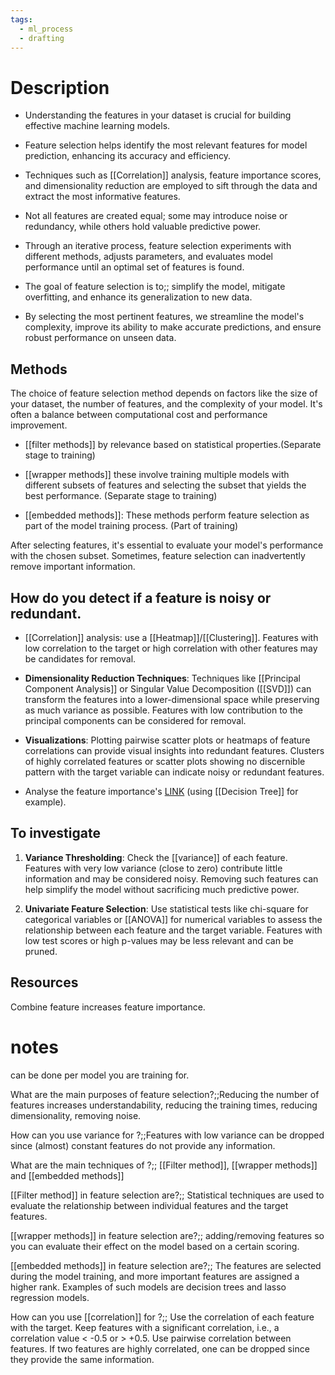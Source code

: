 ```yaml
---
tags:
  - ml_process
  - drafting
---
```

# Description

- Understanding the features in your dataset is crucial for building effective machine learning models.
  
- Feature selection helps identify the most relevant features for model prediction, enhancing its accuracy and efficiency.
  
- Techniques such as [[Correlation]] analysis, feature importance scores, and dimensionality reduction are employed to sift through the data and extract the most informative features.
  
- Not all features are created equal; some may introduce noise or redundancy, while others hold valuable predictive power.
  
- Through an iterative process, feature selection experiments with different methods, adjusts parameters, and evaluates model performance until an optimal set of features is found.
  
- The goal of feature selection is to;; simplify the model, mitigate overfitting, and enhance its generalization to new data.
  
- By selecting the most pertinent features, we streamline the model's complexity, improve its ability to make accurate predictions, and ensure robust performance on unseen data.
## Methods

The choice of feature selection method depends on factors like the size of your dataset, the number of features, and the complexity of your model. It's often a balance between computational cost and performance improvement.

- [[filter methods]] by relevance based on statistical properties.(Separate stage to training)

- [[wrapper methods]] these involve training multiple models with different subsets of features and selecting the subset that yields the best performance. (Separate stage to training)

- [[embedded methods]]: These methods perform feature selection as part of the model training process. (Part of training)

After selecting features, it's essential to evaluate your model's performance with the chosen subset. Sometimes, feature selection can inadvertently remove important information.

## How do you detect if a feature is noisy or redundant.

- [[Correlation]] analysis: use a [[Heatmap]]/[[Clustering]]. Features with low correlation to the target or high correlation with other features may be candidates for removal.
  
- **Dimensionality Reduction Techniques**: Techniques like [[Principal Component Analysis]] or Singular Value Decomposition ([[SVD]]) can transform the features into a lower-dimensional space while preserving as much variance as possible. Features with low contribution to the principal components can be considered for removal.
  
- **Visualizations**: Plotting pairwise scatter plots or heatmaps of feature correlations can provide visual insights into redundant features. Clusters of highly correlated features or scatter plots showing no discernible pattern with the target variable can indicate noisy or redundant features.
  
- Analyse the feature importance's [LINK](https://scikit-learn.org/stable/auto_examples/ensemble/plot_forest_importances.html) (using [[Decision Tree]] for example).

## To investigate 

1. **Variance Thresholding**: Check the [[variance]] of each feature. Features with very low variance (close to zero) contribute little information and may be considered noisy. Removing such features can help simplify the model without sacrificing much predictive power.
   
2. **Univariate Feature Selection**: Use statistical tests like chi-square for categorical variables or [[ANOVA]] for numerical variables to assess the relationship between each feature and the target variable. Features with low test scores or high p-values may be less relevant and can be pruned.

## Resources

Combine feature increases feature importance.
# notes

can be done per model you are training for.

What are the main purposes of feature selection?;;Reducing the number of features increases understandability, reducing the training times, reducing dimensionality, removing noise.

How can you use variance for ?;;Features with low variance can be dropped since (almost) constant features do not provide any information.

What are the main techniques of ?;; [[Filter method]], [[wrapper methods]] and [[embedded methods]]

[[Filter method]] in feature selection are?;; Statistical techniques are used to evaluate the relationship between individual features and the target features. 

[[wrapper methods]] in feature selection are?;; adding/removing features so you can evaluate their effect on the model based on a certain scoring.

 [[embedded methods]] in feature selection are?;;  The features are selected during the model training, and more important features are assigned a higher rank. Examples of such models are decision trees and lasso regression models.

How can you use [[correlation]] for ?;; Use the correlation of each feature with the target. Keep features with a significant correlation, i.e., a correlation value < -0.5 or > +0.5. Use pairwise correlation between features. If two features are highly correlated, one can be dropped since they provide the same information.